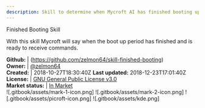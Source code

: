 ```yaml
---
description: Skill to determine when Mycroft AI has finished booting up
---
```

Finished Booting Skill

With this skill Mycroft will say when the boot up period has finished and is ready to receive commands.

**Github:** | (https://github.com/zelmon64/skill-finished-booting)  
**Owner:** | [@zelmon64](https://github.com/zelmon64)  
**Created:** | 2018-10-27T18:30:40Z  **Last updated:** 2018-12-23T17:01:40Z  
**License:** | [GNU General Public License v3.0](https://api.github.com/licenses/gpl-3.0)  
**Market status:** | [In Market](https://market.mycroft.ai/skill/skill-finished-booting)  
 ![.gitbook/assets/mark-1-icon.png]  ![.gitbook/assets/mark-2-icon.png]  ![.gitbook/assets/picroft-icon.png]  ![.gitbook/assets/kde.png]  
